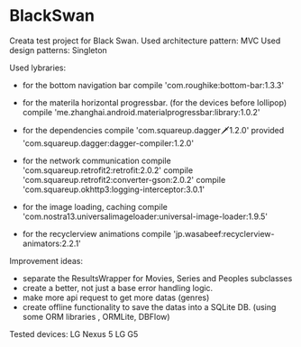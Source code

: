 # BlackSwan

Creata test project for Black Swan.
Used architecture pattern: MVC
Used design patterns: Singleton

Used lybraries: 

- for the bottom navigation bar
    compile 'com.roughike:bottom-bar:1.3.3'
    
- for the materila horizontal progressbar. (for the devices before lollipop)
    compile 'me.zhanghai.android.materialprogressbar:library:1.0.2'

- for the dependencies
    compile 'com.squareup.dagger:dagger:1.2.0'
    provided 'com.squareup.dagger:dagger-compiler:1.2.0'

- for the network communication
    compile 'com.squareup.retrofit2:retrofit:2.0.2'
    compile 'com.squareup.retrofit2:converter-gson:2.0.2'
    compile 'com.squareup.okhttp3:logging-interceptor:3.0.1'

- for the image loading, caching
    compile 'com.nostra13.universalimageloader:universal-image-loader:1.9.5'
    
- for the recyclerview animations
    compile 'jp.wasabeef:recyclerview-animators:2.2.1'
    
Improvement ideas:
- separate the ResultsWrapper for Movies, Series and Peoples subclasses
- create a better, not just a base error handling logic.
- make more api request to get more datas (genres)
- create offline functionality to save the datas into a SQLite DB. (using some ORM libraries , ORMLite, DBFlow)

Tested devices:
LG Nexus 5
LG G5
